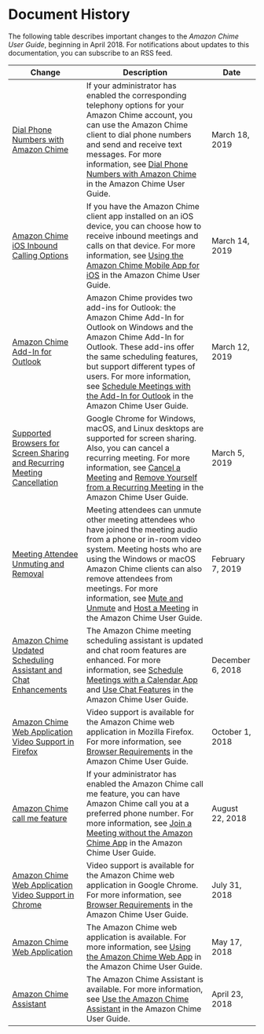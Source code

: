 # Document History<a name="doc-history"></a>

The following table describes important changes to the *Amazon Chime User Guide*, beginning in April 2018\. For notifications about updates to this documentation, you can subscribe to an RSS feed\.

| Change | Description | Date | 
| --- |--- |--- |
| [Dial Phone Numbers with Amazon Chime](#doc-history) | If your administrator has enabled the corresponding telephony options for your Amazon Chime account, you can use the Amazon Chime client to dial phone numbers and send and receive text messages\. For more information, see [Dial Phone Numbers with Amazon Chime](https://docs.aws.amazon.com/chime/latest/ug/phone.html) in the Amazon Chime User Guide\. | March 18, 2019 | 
| [Amazon Chime iOS Inbound Calling Options](#doc-history) | If you have the Amazon Chime client app installed on an iOS device, you can choose how to receive inbound meetings and calls on that device\. For more information, see [Using the Amazon Chime Mobile App for iOS](https://docs.aws.amazon.com/chime/latest/ug/chime-join-meeting-mobile-app.html#app-ios) in the Amazon Chime User Guide\. | March 14, 2019 | 
| [Amazon Chime Add\-In for Outlook](#doc-history) | Amazon Chime provides two add\-ins for Outlook: the Amazon Chime Add\-In for Outlook on Windows and the Amazon Chime Add\-In for Outlook\. These add\-ins offer the same scheduling features, but support different types of users\. For more information, see [Schedule Meetings with the Add\-In for Outlook](https://docs.aws.amazon.com/chime/latest/ug/chime-scheduling-outlook.html) in the Amazon Chime User Guide\. | March 12, 2019 | 
| [Supported Browsers for Screen Sharing and Recurring Meeting Cancellation](#doc-history) | Google Chrome for Windows, macOS, and Linux desktops are supported for screen sharing\. Also, you can cancel a recurring meeting\. For more information, see [Cancel a Meeting](https://docs.aws.amazon.com/chime/latest/ug/cancel-meeting.html) and [Remove Yourself from a Recurring Meeting](https://docs.aws.amazon.com/chime/latest/ug/remove-recurring.html) in the Amazon Chime User Guide\. | March 5, 2019 | 
| [Meeting Attendee Unmuting and Removal](#doc-history) | Meeting attendees can unmute other meeting attendees who have joined the meeting audio from a phone or in\-room video system\. Meeting hosts who are using the Windows or macOS Amazon Chime clients can also remove attendees from meetings\. For more information, see [Mute and Unmute](https://docs.aws.amazon.com/chime/latest/ug/chime-mute.html) and [Host a Meeting](https://docs.aws.amazon.com/chime/latest/ug/chime-organizer-call-controls.html) in the Amazon Chime User Guide\. | February 7, 2019 | 
| [Amazon Chime Updated Scheduling Assistant and Chat Enhancements](#doc-history) | The Amazon Chime meeting scheduling assistant is updated and chat room features are enhanced\. For more information, see [Schedule Meetings with a Calendar App](https://docs.aws.amazon.com/chime/latest/ug/chime-scheduling-calendar-app.html) and [Use Chat Features](https://docs.aws.amazon.com/chime/latest/ug/chat-features.html) in the Amazon Chime User Guide\. | December 6, 2018 | 
| [Amazon Chime Web Application Video Support in Firefox](#doc-history) | Video support is available for the Amazon Chime web application in Mozilla Firefox\. For more information, see [Browser Requirements](https://docs.aws.amazon.com/chime/latest/ug/chime-requirements.html#browser) in the Amazon Chime User Guide\. | October 1, 2018 | 
| [Amazon Chime call me feature](#doc-history) | If your administrator has enabled the Amazon Chime call me feature, you can have Amazon Chime call you at a preferred phone number\. For more information, see [Join a Meeting without the Amazon Chime App](https://docs.aws.amazon.com/chime/latest/ug/chime-join-meeting.html) in the Amazon Chime User Guide\. | August 22, 2018 | 
| [Amazon Chime Web Application Video Support in Chrome](#doc-history) | Video support is available for the Amazon Chime web application in Google Chrome\. For more information, see [Browser Requirements](https://docs.aws.amazon.com/chime/latest/ug/chime-requirements.html#browser) in the Amazon Chime User Guide\. | July 31, 2018 | 
| [Amazon Chime Web Application](#doc-history) | The Amazon Chime web application is available\. For more information, see [Using the Amazon Chime Web App](https://docs.aws.amazon.com/chime/latest/ug/chime-web-app.html) in the Amazon Chime User Guide\. | May 17, 2018 | 
| [Amazon Chime Assistant](#doc-history) | The Amazon Chime Assistant is available\. For more information, see [Use the Amazon Chime Assistant](https://docs.aws.amazon.com/chime/latest/ug/chime-using-assistant.html) in the Amazon Chime User Guide\. | April 23, 2018 | 